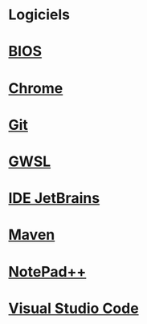 # Logiciels

# [BIOS](BIOS/README.md)

# [Chrome](Chrome/Readme.md)

# [Git](Git/Readme.md)

# [GWSL](GWSL/Readme.md)

# [IDE JetBrains](IDEJetBrains/Readme.md)

# [Maven](Maven/Readme.md)

# [NotePad++](NotepadPlusPlus/Readme.md)

# [Visual Studio Code](VisualStudioCode/Readme.md)
